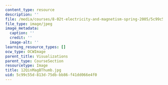 ```yaml
---
content_type: resource
description: ''
file: /media/courses/8-02t-electricity-and-magnetism-spring-2005/5c99c55d813d75dbbb86f41dd066e4f0_12QinMagBThumb.jpg
file_type: image/jpeg
image_metadata:
  caption: ''
  credit: ''
  image-alt: ''
learning_resource_types: []
ocw_type: OCWImage
parent_title: Visualizations
parent_type: CourseSection
resourcetype: Image
title: 12QinMagBThumb.jpg
uid: 5c99c55d-813d-75db-bb86-f41dd066e4f0
---
```

